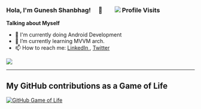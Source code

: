 <div><h3>Hola, I'm Gunesh Shanbhag!  👋  <img src="https://profile-counter.glitch.me/gshanbhag525/count.svg"/> Profile Visits</h3>
</div>

**Talking about Myself**

- 🔭  I'm currently doing Android Development
- 🌱  I’m currently learning MVVM arch.
- 📫  How to reach me: [LinkedIn ](https://www.linkedin.com/in/gunesh-shanbhag525/) , 
[Twitter ](https://twitter.com/gunesh_shanbhag)

<img src="https://github-readme-stats.vercel.app/api?username=gshanbhag525&&show_icons=true&title_color=ffffff&icon_color=bb2acf&text_color=daf7dc&bg_color=191919">
<hr/>

## My GitHub contributions as a Game of Life

[![GitHub Game of Life](https://github4life.herokuapp.com/gshanbhag525.gif?z=6)](https://github4life.herokuapp.com/gshanbhag525)

